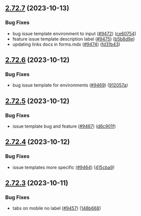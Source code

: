 ## [2.72.7](https://github.com/EddieHubCommunity/BioDrop/compare/v2.72.6...v2.72.7) (2023-10-13)


### Bug Fixes

* bug issue template environment to input ([#9472](https://github.com/EddieHubCommunity/BioDrop/issues/9472)) ([ce60754](https://github.com/EddieHubCommunity/BioDrop/commit/ce607545b4de2911a3a454cba084ac1999b89765))
* feature issue template description label ([#9475](https://github.com/EddieHubCommunity/BioDrop/issues/9475)) ([b5b8d9e](https://github.com/EddieHubCommunity/BioDrop/commit/b5b8d9e73187f8748d4a505a3c05632e9eda2433))
* updating links docs in forms.mdx ([#9474](https://github.com/EddieHubCommunity/BioDrop/issues/9474)) ([fd31b43](https://github.com/EddieHubCommunity/BioDrop/commit/fd31b43615fa05bdd024c869117d981b543a3689))



## [2.72.6](https://github.com/EddieHubCommunity/BioDrop/compare/v2.72.5...v2.72.6) (2023-10-12)


### Bug Fixes

* bug issue template for environments ([#9469](https://github.com/EddieHubCommunity/BioDrop/issues/9469)) ([912057a](https://github.com/EddieHubCommunity/BioDrop/commit/912057a6cc27feeaae2c2c07713f3eec9129afed))



## [2.72.5](https://github.com/EddieHubCommunity/BioDrop/compare/v2.72.4...v2.72.5) (2023-10-12)


### Bug Fixes

* issue template bug and feature ([#9467](https://github.com/EddieHubCommunity/BioDrop/issues/9467)) ([d6c901f](https://github.com/EddieHubCommunity/BioDrop/commit/d6c901ff5199138670afaad0ded75cdc24d7b1ca))



## [2.72.4](https://github.com/EddieHubCommunity/BioDrop/compare/v2.72.3...v2.72.4) (2023-10-12)


### Bug Fixes

* issue templates more specific ([#9464](https://github.com/EddieHubCommunity/BioDrop/issues/9464)) ([415cba9](https://github.com/EddieHubCommunity/BioDrop/commit/415cba957336f7ef4e3fbf73e570f973799a45e1))



## [2.72.3](https://github.com/EddieHubCommunity/BioDrop/compare/v2.72.2...v2.72.3) (2023-10-11)


### Bug Fixes

* tabs on mobile no label ([#9457](https://github.com/EddieHubCommunity/BioDrop/issues/9457)) ([148b668](https://github.com/EddieHubCommunity/BioDrop/commit/148b66838203f05fac077e9013f08e399942c4d0))



